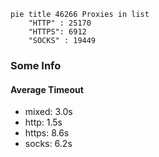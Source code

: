 
```mermaid
pie title 46266 Proxies in list
    "HTTP" : 25170
    "HTTPS": 6912
    "SOCKS" : 19449
```

### Some Info
#### Average Timeout

- mixed: 3.0s
- http: 1.5s
- https: 8.6s
- socks: 6.2s